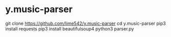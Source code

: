 # y.music-parser
git clone https://github.com/lime542/y.music-parser
cd y.music-parser
pip3 install requests
pip3 install beautifulsoup4
python3 parser.py
